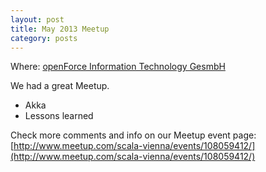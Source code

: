 ```yaml
---
layout: post
title: May 2013 Meetup
category: posts
---
```


Where: [openForce Information Technology GesmbH](http://openforce.at/)

We had a great Meetup.

  * Akka
  * Lessons learned  
 
Check more comments and info on our Meetup event page:<br/>
[http://www.meetup.com/scala-vienna/events/108059412/](http://www.meetup.com/scala-vienna/events/108059412/)
 
